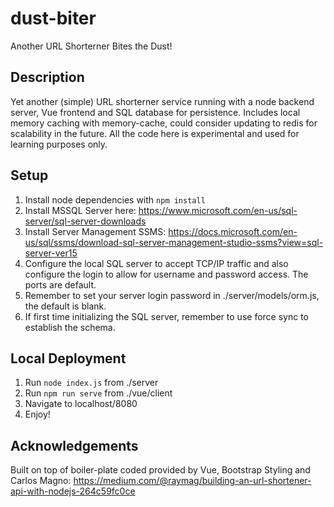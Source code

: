 # dust-biter
Another URL Shorterner Bites the Dust!

## Description

Yet another (simple) URL shorterner service running with a node backend server, Vue frontend and SQL database for persistence. Includes local memory caching with memory-cache, could consider updating to redis for scalability in the future. All the code here is experimental and used for learning purposes only.

## Setup

1. Install node dependencies with `npm install`
2. Install MSSQL Server here: https://www.microsoft.com/en-us/sql-server/sql-server-downloads
3. Install Server Management SSMS: https://docs.microsoft.com/en-us/sql/ssms/download-sql-server-management-studio-ssms?view=sql-server-ver15
4. Configure the local SQL server to accept TCP/IP traffic and also configure the login to allow for username and password access. The ports are default.
5. Remember to set your server login password in ./server/models/orm.js, the default is blank.
6. If first time initializing the SQL server, remember to use force sync to establish the schema. 

## Local Deployment

1. Run `node index.js` from ./server
2. Run `npm run serve` from ./vue/client
3. Navigate to localhost/8080
4. Enjoy!

## Acknowledgements

Built on top of boiler-plate coded provided by Vue, Bootstrap Styling and Carlos Magno: https://medium.com/@raymag/building-an-url-shortener-api-with-nodejs-264c59fc0ce
